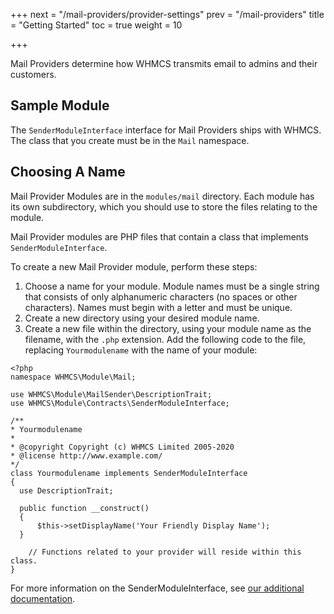 +++
next = "/mail-providers/provider-settings"
prev = "/mail-providers"
title = "Getting Started"
toc = true
weight = 10

+++

Mail Providers determine how WHMCS transmits email to admins and their customers.

## Sample Module

The `SenderModuleInterface` interface for Mail Providers ships with WHMCS. The class that you create must be in the `Mail` namespace.

## Choosing A Name

Mail Provider Modules are in the `modules/mail` directory. Each module has its own subdirectory, which you should use to store the files relating to the module.

Mail Provider modules are PHP files that contain a class that implements `SenderModuleInterface`.

To create a new Mail Provider module, perform these steps:

1. Choose a name for your module. Module names must be a single string that consists of only alphanumeric characters (no spaces or other characters). Names must begin with a letter and must be unique.
2. Create a new directory using your desired module name.
3. Create a new file within the directory, using your module name as the filename, with the `.php` extension.
Add the following code to the file, replacing `Yourmodulename` with the name of your module:

```
<?php
namespace WHMCS\Module\Mail;

use WHMCS\Module\MailSender\DescriptionTrait;
use WHMCS\Module\Contracts\SenderModuleInterface;

/**
* Yourmodulename
*
* @copyright Copyright (c) WHMCS Limited 2005-2020
* @license http://www.example.com/
*/
class Yourmodulename implements SenderModuleInterface
{
  use DescriptionTrait;

  public function __construct()
  {
      $this->setDisplayName('Your Friendly Display Name');
  }

    // Functions related to your provider will reside within this class.
}
```

For more information on the SenderModuleInterface, see [our additional documentation](https://classdocs.whmcs.com/7.10/WHMCS/Mail/Message.html).
